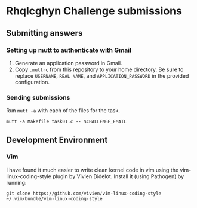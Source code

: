 # Rhqlcghyn Challenge submissions

## Submitting answers

### Setting up mutt to authenticate with Gmail

  1. Generate an application password in Gmail.
  2. Copy `.muttrc` from this repository to your home directory. Be sure to replace `USERNAME`, `REAL NAME`, and `APPLICATION_PASSWORD` in the provided configuration.

### Sending submissions

Run `mutt -a` with each of the files for the task.

```
mutt -a Makefile task01.c -- $CHALLENGE_EMAIL
```    

## Development Environment

### Vim

I have found it much easier to write clean kernel code in vim using the vim-linux-coding-style plugin by Vivien Didelot. Install it (using Pathogen) by running:

```
git clone https://github.com/vivien/vim-linux-coding-style ~/.vim/bundle/vim-linux-coding-style
```
